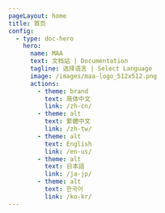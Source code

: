 ```yaml
---
pageLayout: home
title: 首页
config:
  - type: doc-hero
    hero:
      name: MAA
      text: 文档站 | Documentation
      tagline: 选择语言 | Select Language
      image: /images/maa-logo_512x512.png
      actions:
        - theme: brand
          text: 简体中文
          link: /zh-cn/
        - theme: alt
          text: 繁體中文
          link: /zh-tw/
        - theme: alt
          text: English
          link: /en-us/
        - theme: alt
          text: 日本語
          link: /ja-jp/
        - theme: alt
          text: 한국어
          link: /ko-kr/
---
```

